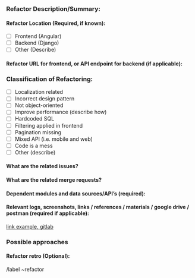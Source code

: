 ### Refactor Description/Summary:

<!-- Summarize issue to be refactored and why -->

#### Refactor Location (Required, if known):

<!--  add tag(frontend/backend etc, or more detailed explanation, link to relevant code if needed/possible) -->

<!--  Refactoring location-->

- [ ] Frontend (Angular)
- [ ] Backend (Django)
- [ ] Other (Describe)

#### Refactor URL for frontend, or API endpoint for backend (if applicable):

<!--  frontend URL or backend endpoint path -->

### Classification of Refactoring:

<!--  Possible Refactoring classifications -->

- [ ] Localization related
- [ ] Incorrect design pattern
- [ ] Not object-oriented
- [ ] Improve performance (describe how)
- [ ] Hardcoded SQL
- [ ] Filtering applied in frontend
- [ ] Pagination missing
- [ ] Mixed API (i.e. mobile and web)
- [ ] Code is a mess
- [ ] Other (describe)

#### What are the related issues?

<!--    Issues may be linked with # for example #30 is issue 30 -->
<!--    NOTE IF THIS ISSUE IS A DEPENDENCY -->

#### What are the related merge requests?

<!--    Merge requests may be linked with ! for example !10 for merge request 10 -->

#### Dependent modules and data sources/API’s (required):

<!--  	What modules and API’s or data sources does this refactoring involve (best effort) -->

<!--    issues may be linked with # for example #30 is issue 30 -->

#### Relevant logs, screenshots, links / references / materials / google drive / postman (required if applicable):


<!-- Paste any relevant logs or external links - please use code blocks (```) to format console output, logs, and code
 as it's tough to read otherwise. -->

[link example, gitlab](https://www.gitlab.com)

### Possible approaches

<!-- How would you recommend going about this refactoring task, is there anything you have tried so far? -->

#### Refactor retro (Optional):

<!-- After fixing this bug did you learn of other similar bugs in the program, or something totally unrelated which deserves attention? -->


/label ~refactor

